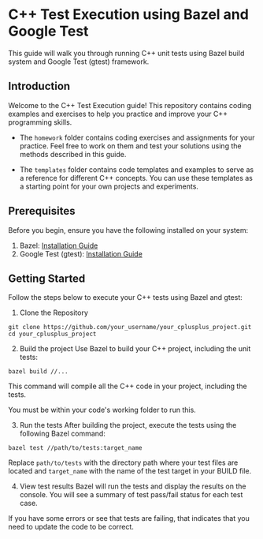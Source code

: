 # C++ Test Execution using Bazel and Google Test

This guide will walk you through running C++ unit tests using Bazel build system and Google Test (gtest) framework.

## Introduction

Welcome to the C++ Test Execution guide! This repository contains coding examples and exercises to help you practice and improve your C++ programming skills.

- The `homework` folder contains coding exercises and assignments for your practice. Feel free to work on them and test your solutions using the methods described in this guide.

- The `templates` folder contains code templates and examples to serve as a reference for different C++ concepts. You can use these templates as a starting point for your own projects and experiments.

## Prerequisites

Before you begin, ensure you have the following installed on your system:

1. Bazel: [Installation Guide](https://docs.bazel.build/versions/main/install.html)
2. Google Test (gtest): [Installation Guide](https://github.com/google/googletest)

## Getting Started

Follow the steps below to execute your C++ tests using Bazel and gtest:

1. Clone the Repository

```
git clone https://github.com/your_username/your_cplusplus_project.git
cd your_cplusplus_project
```

2. Build the project
Use Bazel to build your C++ project, including the unit tests:
```
bazel build //...
```
This command will compile all the C++ code in your project, including the tests.

You must be within your code's working folder to run this.

3. Run the tests
After building the project, execute the tests using the following Bazel command:
```
bazel test //path/to/tests:target_name
```
Replace `path/to/tests` with the directory path where your test files are located and `target_name` with the name of the test target in your BUILD file.

4. View test results
Bazel will run the tests and display the results on the console. You will see a summary of test pass/fail status for each test case.

If you have some errors or see that tests are failing, that indicates that you need to update the code to be correct.